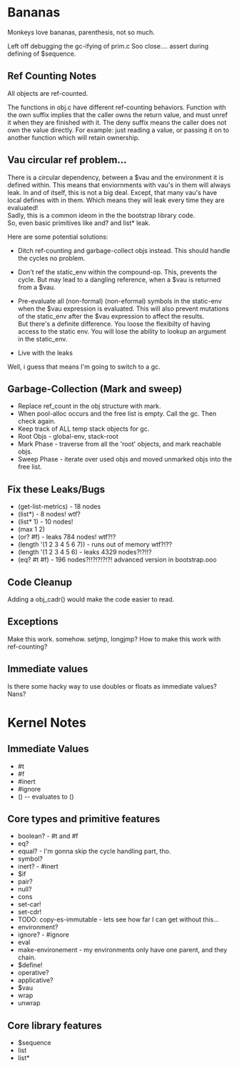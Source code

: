 Bananas
===================

Monkeys love bananas, parenthesis, not so much.

Left off debugging the gc-ifying of prim.c
Soo close.... assert during defining of $sequence.

Ref Counting Notes
--------------------
All objects are ref-counted.

The functions in obj.c have different ref-counting behaviors.
Function with the own suffix implies that the caller owns the return value, 
and must unref it when they are finished with it.
The deny suffix means the caller does not own the value directly. 
For example: just reading a value, or passing it on to another function which 
will retain ownership.

Vau circular ref problem...
-----------------------------
There is a circular dependency, between a $vau and the environment it is defined within.
This means that enviornments with vau's in them will always leak.
In and of itself, this is not a big deal.  Except, that many vau's have local defines with in them.
Which means they will leak every time they are evaluated!  
Sadly, this is a common ideom in the the bootstrap library code.  
So, even basic primitives like and? and list* leak.

Here are some potential solutions:

  * Ditch ref-counting and garbage-collect objs instead.  This should handle
    the cycles no problem.
    
  * Don't ref the static_env within the compound-op.  This, prevents the cycle.
    But may lead to a dangling reference, when a $vau is returned from a $vau.
    
  * Pre-evaluate all (non-formal) (non-eformal) symbols in the static-env when
    the $vau expression is evaluated.  This will also prevent mutations of the static_env
    after the $vau expression to affect the results.  
    But there's a definite difference. You loose the flexibilty of having access to the
    static env. You will lose the ability to lookup an argument in the static_env.

  * Live with the leaks
  
Well, i guess that means I'm going to switch to a gc.

Garbage-Collection (Mark and sweep)
----------------------
* Replace ref_count in the obj structure with mark.
* When pool-alloc occurs and the free list is empty. Call the gc. Then check again.
* Keep track of ALL temp stack objects for gc.
* Root Objs - global-env, stack-root
* Mark Phase - traverse from all the 'root' objects, and mark reachable objs.
* Sweep Phase - iterate over used objs and moved unmarked objs into the free list.

Fix these Leaks/Bugs
-----------------
* (get-list-metrics) - 18 nodes
* (list*) - 8 nodes! wtf?
* (list* 1) - 10 nodes!
* (max 1 2)
* (or? #f) - leaks 784 nodes! wtf?!?
* (length '(1 2 3 4 5 6 7))  - runs out of memory wtf?!??
* (length '(1 2 3 4 5 6) - leaks 4329 nodes?!?!!?
* (eq? #t #f) - 196 nodes?!!?!?!?!?!  advanced version in bootstrap.ooo

Code Cleanup
----------------
Adding a obj_cadr() would make the code easier to read.

Exceptions
----------------
Make this work. somehow. setjmp, longjmp?
How to make this work with ref-counting?

Immediate values
-------------------
Is there some hacky way to use doubles or floats as immediate values?  Nans?

Kernel Notes
====================

Immediate Values
--------------------
* #t
* #f
* #inert
* #ignore 
* ()  -- evaluates to ()

Core types and primitive features
------------------------------------
* boolean? - #t and #f
* eq?
* equal? - I'm gonna skip the cycle handling part, tho.
* symbol?
* inert? - #inert
* $if
* pair?
* null?
* cons
* set-car!
* set-cdr!
* TODO: copy-es-immutable - lets see how far I can get without this...
* environment?
* ignore? - #ignore
* eval
* make-environement - my environments only have one parent, and they chain.
* $define!
* operative?
* applicative?
* $vau
* wrap
* unwrap

Core library features
------------------------------
* $sequence
* list
* list*
